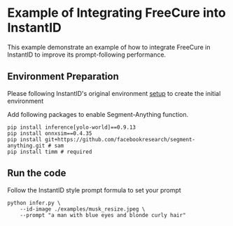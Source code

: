 # Example of Integrating FreeCure into InstantID
This example demonstrate an example of how to integrate FreeCure in InstantID to improve its prompt-following performance. 

## Environment Preparation
Please following InstantID's original environment [setup](https://github.com/instantX-research/InstantID) to create the initial environment

Add following packages to enable Segment-Anything function.
```shell
pip install inference[yolo-world]==0.9.13
pip install onnxsim==0.4.35
pip install git+https://github.com/facebookresearch/segment-anything.git # sam
pip install timm # required
```

## Run the code
Follow the InstantID style prompt formula to set your prompt
```shell
python infer.py \
    --id-image ./examples/musk_resize.jpeg \
    --prompt "a man with blue eyes and blonde curly hair"
```

